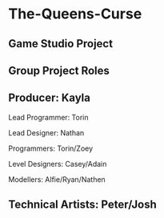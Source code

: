 # The-Queens-Curse
Game Studio Project
---------------------------------------------------------------------------------------------------------------------------------------------------------------------------------------------------------------------------------------------------------------------------------------------------------------------------------------------------------------------------------------------------------------------------------------------------------------------------------------------------------------------------
Group Project Roles
-------------------------------------------------------------------------------------------------------------------------------------------------------------------------
Producer: Kayla
-------------------------------------------------------------------------------------------------------------------------------------------------------------------------
Lead Programmer: Torin

Lead Designer: Nathan

Programmers: Torin/Zoey

Level Designers: Casey/Adain

Modellers: Alfie/Ryan/Nathen

Technical Artists: Peter/Josh
-------------------------------------------------------------------------------------------------------------------------------------------------------------------------
